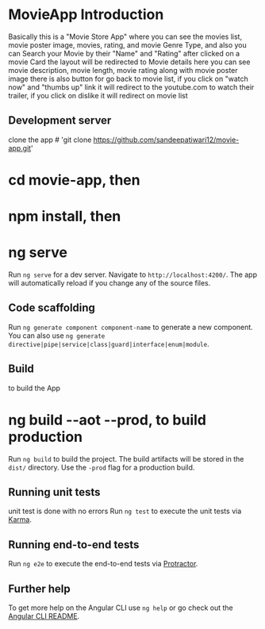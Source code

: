 # MovieApp Introduction

Basically this is a "Movie Store App" where you can see the movies list, movie poster image, movies, rating, and movie Genre Type,
and also you can Search your Movie by their "Name" and "Rating"
after clicked on a movie Card the layout will be redirected to Movie details
here you can see movie description, movie length, movie rating along with movie poster image
there is also button for go back to movie list,
if you click on "watch now" and "thumbs up" link it will redirect to the youtube.com to watch their trailer,
if you click on dislike it will redirect on movie list

## Development server
clone the app # 'git clone https://github.com/sandeepatiwari12/movie-app.git'
# cd movie-app, then
# npm install, then
# ng serve
Run `ng serve` for a dev server. Navigate to `http://localhost:4200/`. The app will automatically reload if you change any of the source files.

## Code scaffolding

Run `ng generate component component-name` to generate a new component. You can also use `ng generate directive|pipe|service|class|guard|interface|enum|module`.

## Build
to build the App
# ng build --aot --prod, to build production
Run `ng build` to build the project. The build artifacts will be stored in the `dist/` directory. Use the `-prod` flag for a production build.

## Running unit tests
unit test is done with no errors
Run `ng test` to execute the unit tests via [Karma](https://karma-runner.github.io).

## Running end-to-end tests

Run `ng e2e` to execute the end-to-end tests via [Protractor](http://www.protractortest.org/).

## Further help

To get more help on the Angular CLI use `ng help` or go check out the [Angular CLI README](https://github.com/sandeepatiwari12/movie-app.git/master/README.md).
